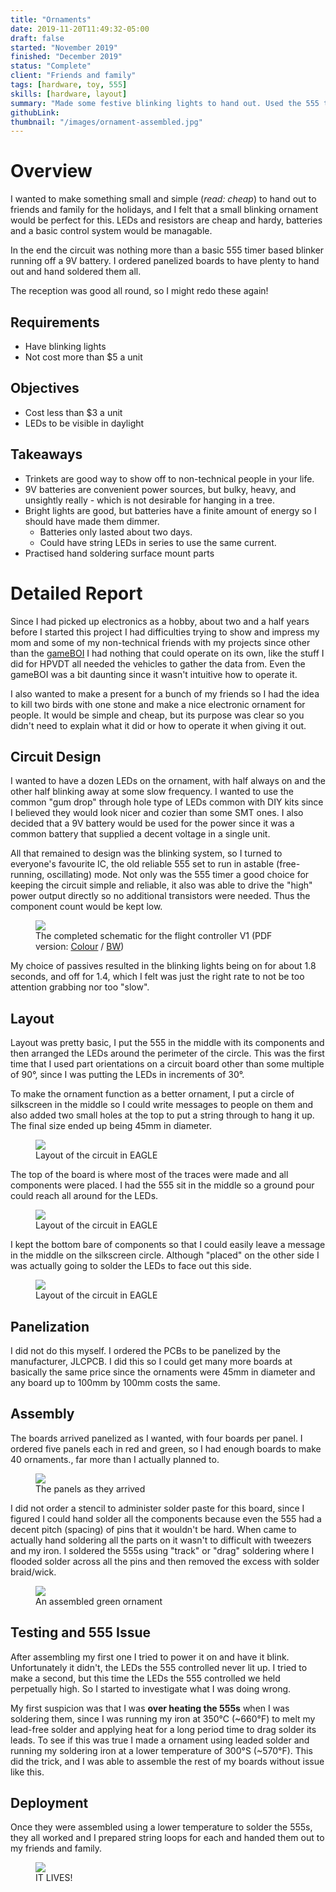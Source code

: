 ```yaml
---
title: "Ornaments"
date: 2019-11-20T11:49:32-05:00
draft: false
started: "November 2019"
finished: "December 2019"
status: "Complete"
client: "Friends and family"
tags: [hardware, toy, 555]
skills: [hardware, layout]
summary: "Made some festive blinking lights to hand out. Used the 555 timer!"
githubLink:
thumbnail: "/images/ornament-assembled.jpg"
---
```


# Overview

I wanted to make something small and simple (*read: cheap*) to hand out to friends and family for the holidays, and I felt 
that a small blinking ornament would be perfect for this. LEDs and resistors are cheap and hardy, batteries and a basic 
control system would be managable.

In the end the circuit was nothing more than a basic 555 timer based blinker running off a 9V battery. I ordered panelized 
boards to have plenty to hand out and hand soldered them all.

The reception was good all round, so I might redo these again!

## Requirements

- Have blinking lights
- Not cost more than $5 a unit

## Objectives

- Cost less than $3 a unit
- LEDs to be visible in daylight

## Takeaways

- Trinkets are good way to show off to non-technical people in your life.
- 9V batteries are convenient power sources, but bulky, heavy, and unsightly really - which is not desirable for hanging in a tree.
- Bright lights are good, but batteries have a finite amount of energy so I should have made them dimmer. 
   - Batteries only lasted about two days.
   - Could have string LEDs in series to use the same current.
- Practised hand soldering surface mount parts

# Detailed Report

Since I had picked up electronics as a hobby, about two and a half years before I started this project I had difficulties 
trying to show and impress my mom and some of my non-technical friends with my projects since other than the [gameBOI](../gameboi/) 
I had nothing that could operate on its own, like the stuff I did for HPVDT all needed the vehicles to gather the data from. 
Even the gameBOI was a bit daunting since it wasn't intuitive how to operate it.

I also wanted to make a present for a bunch of my friends so I had the idea to kill two birds with one stone and make a nice 
electronic ornament for people. It would be simple and cheap, but its purpose was clear so you didn't need to explain what 
it did or how to operate it when giving it out.

## Circuit Design

I wanted to have a dozen LEDs on the ornament, with half always on and the other half blinking away at some slow frequency. 
I wanted to use the common "gum drop" through hole type of LEDs common with DIY kits since I believed they would look nicer 
and cozier than some SMT ones. I also decided that a 9V battery would be used for the power since it was a common battery 
that supplied a decent voltage in a single unit. 

All that remained to design was the blinking system, so I turned to everyone's favourite IC, the old reliable 555 set to run 
in astable (free-running, oscillating) mode. Not only was the 555 timer a good choice for keeping the circuit simple and 
reliable, it also was able to drive the "high" power output directly so no additional transistors were needed. Thus the 
component count would be kept low. 

<figure>
<img src="/images/ornament-schematic.svg">
<figcaption>The completed schematic for the flight controller V1 (PDF version: <a href="/pdf/ornament.pdf">Colour</a> / <a href="/pdf/ornament_BW.pdf">BW</a>)</figcaption>
</figure>

My choice of passives resulted in the blinking lights being on for about 1.8 seconds, and off for 1.4, which I felt was just 
the right rate to not be too attention grabbing nor too "slow".

## Layout

Layout was pretty basic, I put the 555 in the middle with its components and then arranged the LEDs around the perimeter of 
the circle. This was the first time that I used part orientations on a circuit board other than some multiple of 90°, since 
I was putting the LEDs in increments of 30°.

To make the ornament function as a better ornament, I put a circle of silkscreen in the middle so I could write messages to 
people on them and also added two small holes at the top to put a string through to hang it up. The final size ended up 
being 45mm in diameter.

<figure>
<img src="/images/ornament-layout-combined.png">
<figcaption>Layout of the circuit in EAGLE</figcaption>
</figure>

The top of the board is where most of the traces were made and all components were placed. I had the 555 sit in the middle 
so a ground pour could reach all around for the LEDs.

<figure>
<img src="/images/ornament-layout-top.png">
<figcaption>Layout of the circuit in EAGLE</figcaption>
</figure>

I kept the bottom bare of components so that I could easily leave a message in the middle on the silkscreen circle. Although 
"placed" on the other side I was actually going to solder the LEDs to face out this side.

<figure>
<img src="/images/ornament-layout-bottom.png">
<figcaption>Layout of the circuit in EAGLE</figcaption>
</figure>

## Panelization

I did not do this myself. I ordered the PCBs to be panelized by the manufacturer, JLCPCB. I did this so I could get many 
more boards at basically the same price since the ornaments were 45mm in diameter and any board up to 100mm by 100mm costs 
the same.

## Assembly

The boards arrived panelized as I wanted, with four boards per panel. I ordered five panels each in red and green, so I had 
enough boards to make 40 ornaments., far more than I actually planned to.

<figure>
<img src="/images/ornament-panels.jpg">
<figcaption>The panels as they arrived</figcaption>
</figure>

I did not order a stencil to administer solder paste for this board, since I figured I could hand solder all the components 
because even the 555 had a decent pitch (spacing) of pins that it wouldn't be hard. When came to actually hand soldering all 
the parts on it wasn't to difficult with tweezers and my iron. I soldered the 555s using "track" or "drag" soldering where I 
flooded solder across all the pins and then removed the excess with solder braid/wick.

<figure>
<img src="/images/ornament-assembled.jpg">
<figcaption>An assembled green ornament</figcaption>
</figure>

## Testing and 555 Issue

After assembling my first one I tried to power it on and have it blink. Unfortunately it didn't, the LEDs the 555 controlled 
never lit up. I tried to make a second, but this time the LEDs the 555 controlled we held perpetually high. So I started to 
investigate what I was doing wrong.

My first suspicion was that I was **over heating the 555s** when I was soldering them, since I was running my iron at 350°C 
(~660°F) to melt my lead-free solder and applying heat for a long period time to drag solder its leads. To see if this was 
true I made a ornament using leaded solder and running my soldering iron at a lower temperature of 300°S (~570°F). This 
did the trick, and I was able to assemble the rest of my boards without issue like this.

## Deployment

Once they were assembled using a lower temperature to solder the 555s, they all worked and I prepared string loops for each 
and handed them out to my friends and family.

<figure>
<img src="/images/ornament-blinking.gif">
<figcaption>IT LIVES!</figcaption>
</figure>

